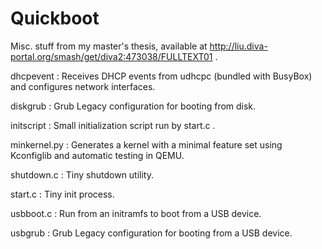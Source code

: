 Quickboot
=========

Misc. stuff from my master's thesis, available at
http://liu.diva-portal.org/smash/get/diva2:473038/FULLTEXT01 .

dhcpevent    : Receives DHCP events from udhcpc (bundled with BusyBox) and
               configures network interfaces.

diskgrub     : Grub Legacy configuration for booting from disk.

initscript   : Small initialization script run by start.c .

minkernel.py : Generates a kernel with a minimal feature set using Kconfiglib
               and automatic testing in QEMU.

shutdown.c   : Tiny shutdown utility.

start.c      : Tiny init process.

usbboot.c    : Run from an initramfs to boot from a USB device.

usbgrub      : Grub Legacy configuration for booting from a USB device.
